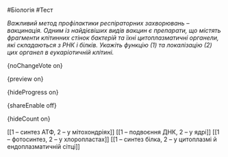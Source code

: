 #Біологія #Тест

*Важливий метод профілактики респіраторних захворювань – вакцинація. Одним із найдієвіших видів вакцин є препарати, що містять фрагменти клітинних стінок бактерій та їхні цитоплазматичні органели, які складаються з РНК і білків. Укажіть функцію (1) та локалізацію (2) цих органел в еукаріотичній клітині.*

{noChangeVote on}

{preview on}

{hideProgress on}

{shareEnable off}

{hideCount on}

[[1 – синтез АТФ, 2 – у мітохондріях]]
[[1 – подвоєння ДНК, 2 – у ядрі]]
[[1 – фотосинтез, 2 – у хлоропластах]]
[[1 – синтез білка, 2 – у цитоплазмі й ендоплазматичній сітці]]
